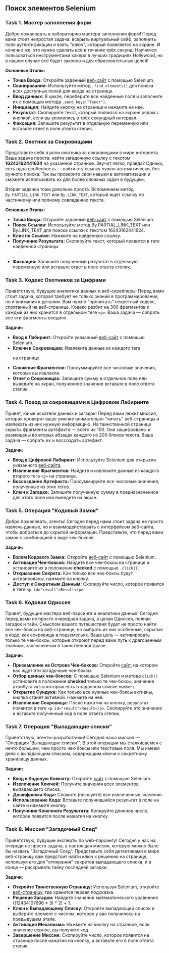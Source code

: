 ## Поиск элементов Selenium

### Task 1. Мастер заполнения форм

Добро пожаловать в лабораторию мастера заполнения форм! Перед вами стоит непростая задача: вскрыть виртуальный сейф, заполнить поля аутентификации и взять "ключ", который появляется на экране. И конечно же, это нужно сделать всё в течение трёх секунд. Научимся пользоваться инструментами хакера в лучших традициях Hollywood, но в нашем случае всё будет законно и для образовательных целей!

**Основные Этапы:**
- **Точка Входа:** Откройте заданный [веб-сайт](https://parsinger.ru/selenium/1/1.html) с помощью Selenium.
- **Сканирование:** Используйте метод `.find_elements()` для поиска всех доступных полей для ввода на странице.
- **Ввод данных:** В цикле, переберите все найденные поля и заполните их с помощью метода `.send_keys("Текст")`.
- **Инициация:** Найдите кнопку на странице и нажмите на неё.
- **Результат:** Скопируйте текст, который появится на экране рядом с кнопкой, если вы уложились в трёх секундный интервал.
- **Фиксация:** Запишите результат в отдельную переменную или вставьте ответ в поле ответа степик.

### Task 2. Охотник за Сокровищами

Представьте себя в роли охотника за сокровищами в мире интернета. Ваша задача проста: найти загадочную ссылку с текстом **16243162441624** на указанной странице. Звучит легко, правда? Однако, есть одна особенность — найти эту ссылку нужно автоматически, без ручного поиска. Так вы проверите свои навыки в автоматизации и сможете использовать их для более сложных задач в будущем.

Вторая задачка тоже довольна проста. Вспоминаем метод `By.PARTIAL_LINK_TEXT` или `By.LINK_TEXT`, который ищет ссылку по частичному или полному совпадению текста.

**Основные Этапы:**
- **Точка Входа:** Откройте заданный [веб-сайт](https://parsinger.ru/selenium/2/2.html) с помощью Selenium.
- **Поиск Ссылки:** Используйте метод By.PARTIAL_LINK_TEXT или By.LINK_TEXT для поиска ссылки с текстом 16243162441624.
- **Клик по Ссылке:** Нажмите на найденную ссылку.
- **Получение Результата:** Скопируйте текст, который появится в теге найденной страницы <p id="result"></p>.
- **Фиксация:** Запишите полученный результат в отдельную переменную или вставьте ответ в поле ответа степик.

### Task 3. Кодекс Охотников за Цифрами

Приветствую, будущие аналитики данных и веб-скрейперы! Перед вами стоит задача, которая требует не только знаний в программировании, но и внимания к деталям. Вам нужно "прочитать" секретный кодекс, спрятанный на веб-странице. Кодекс разбит на 300 фрагментов и каждый из них хранится в отдельном теге `<p>`. Ваша задача — собрать все эти фрагменты воедино.

**Задачи:**
- **Вход в Лабиринт:** Откройте указанный [веб-сайт](https://parsinger.ru/selenium/3/3.html) с помощью Selenium.
- **Ключи к Сокровищам:** Извлеките данные из каждого тега <p> на странице.
- **Сложение Фрагментов:** Просуммируйте все числовые значения, которые вы извлекли.
- **Отчет о Сокровищах:** Запишите сумму в отдельное поле или выведите на экран, полученное значение вставьте в поле ответа степик.

### Task 4. Поход за сокровищами в Цифровом Лабиринте

Привет, юные искатели данных и загадок! Перед вами лежит миссия, которая проверит ваше умение внимательно "читать" веб-страницы и извлекать из них нужную информацию. На таинственной странице скрыты фрагменты артефакта — всего их 100. Они зашифрованы и размещены во вторых абзацах каждого из 200 блоков текста. Ваша задача — собрать их и воссоздать артефакт.

**Задачи:**
- **Вход в Цифровой Лабиринт:** Используйте Selenium для открытия указанного [веб-сайта](https://parsinger.ru/selenium/3/3.html).
- **Извлечение Фрагментов:** Найдите и извлеките данные из каждого второго тега `<p>` на странице.
- **Воссоздание Артефакта:** Просуммируйте все числовые значения, полученные из этих тегов.
- **Ключ к Загадке:** Запишите полученную сумму в предназначенное для этого поле или выведите на экран.

### Task 5. Операция "Кодовый Замок"

Добро пожаловать, агенты! Сегодня перед нами стоит задача не просто извлечь данные, но и взаимодействовать с интерфейсом веб-сайта, чтобы добраться до скрытой информации. Представьте, что перед вами замок с комбинацией в виде чек-боксов.

**Задачи:**
- **Взлом Кодового Замка:** Откройте [веб-сайт](https://parsinger.ru/selenium/4/4.html) с помощью Selenium.
- **Активация Чек-боксов:** Найдите все чек-боксы на странице и установите их в положение **checked** с помощью `.click()`.
- **Открывание Секрета:** Как только все чек-боксы будут активированы, нажмите на кнопку.
- **Доступ к Секретным Данным:** Скопируйте число, которое появится в теге `<p id="result">Result</p>`.

### Task 6. Кодовая Одиссея

Привет, будущие мастера веб-парсинга и аналитики данных! Сегодня перед вами не просто очередная задача, а целая Одиссея, полная загадок и тайн. Смыслом вашего путешествия будет не просто найти все чек-боксы на веб-странице, но выбрать из них особенные, скрытые в коде, как сокровища в подземельях. Ваша цель — активировать только те чек-боксы, которые откроют перед вами путь к драгоценным знаниям, заключенным в таинственной фразе.

**Задачи:**
- **Приземление на Острове Чек-боксов:** Откройте [сайт](https://parsinger.ru/selenium/5/5.html), на котором вас ждут эти загадочные чек-боксы.
- **Отбор ценных чек-боксов:** С помощью Selenium и метода `click()` установите в положение **checked** только те чек-боксы, значение атрибута `value` которых есть в заданном списке `numbers`.
- **Открытие Сундука:** Как только все нужные чек-боксы активны, кнопка станет активной. Нажмите на неё.
- **Извлечение Сокровища:** После нажатия на кнопку, результат появится в теге `<p id="result">Result</p>`. Скопируйте это значение и вставьте полученный код в поле ответа степик.

### Task 7. Операция "Выпадающие списки"

Приветствую, агенты-разработчики! Сегодня наша миссия — "Операция 'Выпадающие списки'". В этой операции мы сталкиваемся с нечто большим, чем просто чек-боксы или текстовые поля. Мы имеем дело с выпадающим списком, содержащим ключи к секретному хранилищу данных.

**Задачи:**
- **Вход в Кодовую Комнату:** Откройте [сайт](https://parsinger.ru/selenium/7/7.html) с помощью Selenium.
- **Извлечение Ключей:** Получите значения всех элементов выпадающего списка.
- **Дешифровка Кода:** Сложите (плюсуйте) все извлеченные значения.
- **Использование Кода:** Вставьте получившийся результат в поле на сайте и нажмите кнопку.
- **Получение Конечного Результата:** Копируйте длинное число, которое появится после нажатия на кнопку.

### Task 8. Миссия "Загадочный След"

Приветствую, будущие эксперты по web-парсингу! Сегодня у нас на очереди не просто задача, а настоящая миссия, которую можно было бы назвать "Загадочный След". Представьте себя детективами в мире веб-страниц: вам предстоит найти ключ к решению на странице, используя его для "отпирания" секретов выпадающего списка, и в конце — раскрывать тайну последней загадки.

**Задачи:**
- **Откройте Таинственную Страницу:** Используя Selenium, откройте [веб-страницу](https://parsinger.ru/selenium/6/6.html), где хранится первая подсказка.
- **Решение Загадки:** Найдите значение математического уравнения ((12434107696 * 3) * 2) + 1.
- **Ключ к Выпадающему Списку:** Откройте выпадающий список и выберите элемент с числом, которое у вас получилось на предыдущем этапе.
- **Активация Механизма:** Нажмите на кнопку на странице, если значение верное, вы получите код.
- **Завершение Миссии:** Скопируйте число, которое появится на странице после нажатия на кнопку, и вставьте его в поле ответа степик.